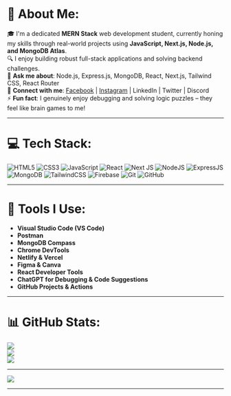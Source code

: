 # 🌛 About Me:
🎓 I'm a dedicated **MERN Stack** web development student, currently honing my skills through real-world projects using **JavaScript, Next.js, Node.js, and MongoDB Atlas**.  
🔍 I enjoy building robust full-stack applications and solving backend challenges.  
💬 **Ask me about**: Node.js, Express.js, MongoDB, React, Next.js, Tailwind CSS, React Router  
📢 **Connect with me**: [Facebook](https://www.facebook.com/share/1BeD8HLKm8/) | [Instagram](https://www.instagram.com/f_asif77?igsh=MWhoN3RnazBqeHZyYw==) | LinkedIn | Twitter | Discord  
⚡ **Fun fact**: I genuinely enjoy debugging and solving logic puzzles – they feel like brain games to me!

---

# 💻 Tech Stack:
![HTML5](https://img.shields.io/badge/html5-%23E34F26.svg?style=for-the-badge&logo=html5&logoColor=white)
![CSS3](https://img.shields.io/badge/css3-%231572B6.svg?style=for-the-badge&logo=css3&logoColor=white)
![JavaScript](https://img.shields.io/badge/javascript-%23323330.svg?style=for-the-badge&logo=javascript&logoColor=%23F7DF1E)
![React](https://img.shields.io/badge/react-%2320232a.svg?style=for-the-badge&logo=react&logoColor=%2361DAFB)
![Next JS](https://img.shields.io/badge/Next-black?style=for-the-badge&logo=next.js&logoColor=white)
![NodeJS](https://img.shields.io/badge/node.js-6DA55F?style=for-the-badge&logo=node.js&logoColor=white)
![ExpressJS](https://img.shields.io/badge/express.js-%23404d59.svg?style=for-the-badge&logo=express&logoColor=%2361DAFB)
![MongoDB](https://img.shields.io/badge/MongoDB-%234ea94b.svg?style=for-the-badge&logo=mongodb&logoColor=white)
![TailwindCSS](https://img.shields.io/badge/tailwindcss-%2338B2AC.svg?style=for-the-badge&logo=tailwind-css&logoColor=white)
![Firebase](https://img.shields.io/badge/firebase-%23039BE5.svg?style=for-the-badge&logo=firebase)
![Git](https://img.shields.io/badge/git-%23F05033.svg?style=for-the-badge&logo=git&logoColor=white)
![GitHub](https://img.shields.io/badge/github-%23121011.svg?style=for-the-badge&logo=github&logoColor=white)

---

# 🧹 Tools I Use:
- **Visual Studio Code (VS Code)**
- **Postman**
- **MongoDB Compass**
- **Chrome DevTools**
- **Netlify & Vercel**
- **Figma & Canva**
- **React Developer Tools**
- **ChatGPT for Debugging & Code Suggestions**
- **GitHub Projects & Actions**

---

# 📊 GitHub Stats:
![](https://github-readme-stats.vercel.app/api?username=SojiburAsif&theme=dark&hide_border=true&include_all_commits=true&count_private=true)  
![](https://nirzak-streak-stats.vercel.app/?user=SojiburAsif&theme=dark&hide_border=true)  
![](https://github-readme-stats.vercel.app/api/top-langs/?username=SojiburAsif&theme=dark&hide_border=true&layout=compact)

---

[![](https://visitcount.itsvg.in/api?id=SojiburAsif&icon=0&color=0)](https://visitcount.itsvg.in)

---

